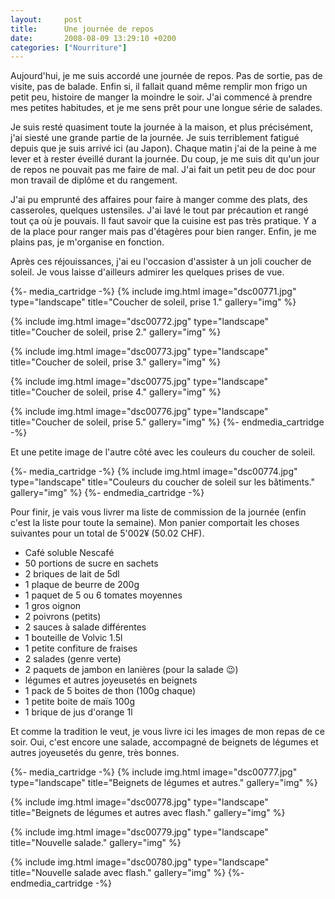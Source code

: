 ```yaml
---
layout:     post
title:      Une journée de repos
date:       2008-08-09 13:29:10 +0200
categories: ["Nourriture"]
---
```


Aujourd'hui, je me suis accordé une journée de repos. Pas de sortie, pas de visite, pas de balade. Enfin si, il
fallait quand même remplir mon frigo un petit peu, histoire de manger la moindre le soir. J'ai commencé à prendre
mes petites habitudes, et je me sens prêt pour une longue série de salades.

<!--more-->

Je suis resté quasiment toute la journée à la maison, et plus précisément, j'ai siesté une grande partie de la
journée. Je suis terriblement fatigué depuis que je suis arrivé ici (au Japon). Chaque matin j'ai de la peine à me
lever et à rester éveillé durant la journée. Du coup, je me suis dit qu'un jour de repos ne pouvait pas me faire de
mal. J'ai fait un petit peu de doc pour mon travail de diplôme et du rangement.

J'ai pu emprunté des affaires pour faire à manger comme des plats, des casseroles, quelques ustensiles. J'ai lavé
le tout par précaution et rangé tout ça où je pouvais. Il faut savoir que la cuisine est pas très pratique. Y a de
la place pour ranger mais pas d'étagères pour bien ranger. Enfin, je me plains pas, je m'organise en fonction.

Après ces réjouissances, j'ai eu l'occasion d'assister à un joli coucher de soleil. Je vous laisse d'ailleurs
admirer les quelques prises de vue.

{%- media_cartridge -%}
{% include img.html
    image="dsc00771.jpg"
    type="landscape"
    title="Coucher de soleil, prise 1."
    gallery="img"
%}

{% include img.html
    image="dsc00772.jpg"
    type="landscape"
    title="Coucher de soleil, prise 2."
    gallery="img"
%}

{% include img.html
    image="dsc00773.jpg"
    type="landscape"
    title="Coucher de soleil, prise 3."
    gallery="img"
%}

{% include img.html
    image="dsc00775.jpg"
    type="landscape"
    title="Coucher de soleil, prise 4."
    gallery="img"
%}

{% include img.html
    image="dsc00776.jpg"
    type="landscape"
    title="Coucher de soleil, prise 5."
    gallery="img"
%}
{%- endmedia_cartridge -%}

Et une petite image de l'autre côté avec les couleurs du coucher de soleil.

{%- media_cartridge -%}
{% include img.html
    image="dsc00774.jpg"
    type="landscape"
    title="Couleurs du coucher de soleil sur les bâtiments."
    gallery="img"
%}
{%- endmedia_cartridge -%}

Pour finir, je vais vous livrer ma liste de commission de la journée (enfin c'est la liste pour toute la semaine).
Mon panier comportait les choses suivantes pour un total de 5'002¥ (50.02 CHF).

- Café soluble Nescafé
- 50 portions de sucre en sachets
- 2 briques de lait de 5dl
- 1 plaque de beurre de 200g
- 1 paquet de 5 ou 6 tomates moyennes
- 1 gros oignon
- 2 poivrons (petits)
- 2 sauces à salade différentes
- 1 bouteille de Volvic 1.5l
- 1 petite confiture de fraises
- 2 salades (genre verte)
- 2 paquets de jambon en lanières (pour la salade :wink:)
- légumes et autres joyeusetés en beignets
- 1 pack de 5 boites de thon (100g chaque)
- 1 petite boite de maïs 100g
- 1 brique de jus d'orange 1l

Et comme la tradition le veut, je vous livre ici les images de mon repas de ce soir. Oui, c'est encore une salade,
accompagné de beignets de légumes et autres joyeusetés du genre, très bonnes.

{%- media_cartridge -%}
{% include img.html
    image="dsc00777.jpg"
    type="landscape"
    title="Beignets de légumes et autres."
    gallery="img"
%}

{% include img.html
    image="dsc00778.jpg"
    type="landscape"
    title="Beignets de légumes et autres avec flash."
    gallery="img"
%}

{% include img.html
    image="dsc00779.jpg"
    type="landscape"
    title="Nouvelle salade."
    gallery="img"
%}

{% include img.html
    image="dsc00780.jpg"
    type="landscape"
    title="Nouvelle salade avec flash."
    gallery="img"
%}
{%- endmedia_cartridge -%}
